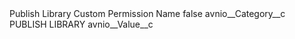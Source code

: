 <?xml version="1.0" encoding="UTF-8"?>
<CustomMetadata xmlns="http://soap.sforce.com/2006/04/metadata" xmlns:xsi="http://www.w3.org/2001/XMLSchema-instance" xmlns:xsd="http://www.w3.org/2001/XMLSchema">
    <label>Publish Library Custom Permission Name</label>
    <protected>false</protected>
    <values>
        <field>avnio__Category__c</field>
        <value xsi:type="xsd:string">PUBLISH LIBRARY</value>
    </values>
    <values>
        <field>avnio__Value__c</field>
        <value xsi:nil="true"/>
    </values>
</CustomMetadata>
